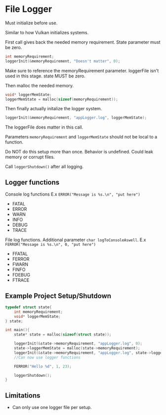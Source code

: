 # File Logger

Must initialize before use.

Similar to how Vulkan initializes systems.

First call gives back the needed memory requirement. State parameter must be zero.

```c
int memoryRequirement;
loggerInit(&memoryRequirement, "Doesn't matter", 0);
```
Make sure to reference the memoryRequirement parameter. loggerFile isn't used in this stage. state MUST be zero.

Then malloc the needed memory.

```c
void* loggerMemState;
loggerMemState = malloc(sizeof(memoryRequirement));
```

Then finally actually initalize the logger system.

```c
loggerInit(&memoryRequirement, "appLogger.log", loggerMemState);
```

The loggerFile does matter in this call.

Parameters `memoryRequirement` and `loggerMemState` should not be local to a function.

Do NOT do this setup more than once. Behavior is undefined. Could leak memory or corrupt files.

Call `loggerShutdown()` after all logging.

## Logger functions

Console log functions E.x `ERROR("Message is %s.\n", "put here")`

- FATAL
- ERROR
- WARN
- INFO
- DEBUG
- TRACE

File log functions. Additional parameter `char logToConsoleAswell`. E.x `FERROR("Message is %s.\n", 0, "put here")`

- FFATAL
- FERROR
- FWARN
- FINFO
- FDEBUG
- FTRACE

## Example Project Setup/Shutdown

```c
typedef struct state{
    int memoryRequirement;
    void* loggerMemState;
} state;

int main(){
    state* state = malloc(sizeof(struct state));

    loggerInit(&state->memoryRequirement, "appLogger.log", 0);
    state->loggerMemState = malloc(state->memoryRequirement);
    loggerInit(&state->memoryRequirement, "appLogger.log", state->loggerMemState);
    //Can now use logger functions

    FERROR("Hello %d", 1, 23);

    loggerShutdown();
}
```

## Limitations

- Can only use one logger file per setup.

